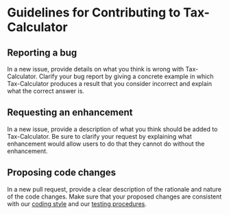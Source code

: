 Guidelines for Contributing to Tax-Calculator
=============================================

Reporting a bug
---------------
In a new issue, provide details on what you think is wrong with
Tax-Calculator.  Clarify your bug report by giving a concrete example
in which Tax-Calculator produces a result that you consider incorrect
and explain what the correct answer is.

Requesting an enhancement
-------------------------
In a new issue, provide a description of what you think should be added
to Tax-Calculator.  Be sure to clarify your request by explaining what
enhancement would allow users to do that they cannot do without the
enhancement.

Proposing code changes
----------------------
In a new pull request, provide a clear description of the rationale
and nature of the code changes.  Make sure that your proposed changes
are consistent with our [coding
style](https://github.com/open-source-economics/Tax-Calculator/blob/master/CODING.md)
and our [testing
procedures](https://github.com/open-source-economics/Tax-Calculator/blob/master/TESTING.md).
